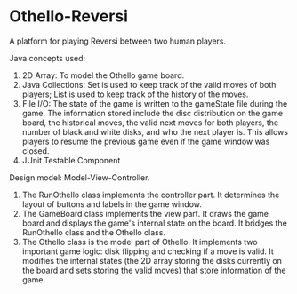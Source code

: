 # Othello-Reversi
A platform for playing Reversi between two human players.

Java concepts used:
1. 2D Array: To model the Othello game board.
2. Java Collections: Set is used to keep track of the valid moves of both players; List is used to keep track of the history of the moves.
3. File I/O: The state of the game is written to the gameState file during the game. The information stored include the disc distribution on the game board, the historical moves, the valid next moves for both players, the number of black and white disks, and who the next player is. This allows players to resume the previous game even if the game window was closed.
4. JUnit Testable Component

Design model: Model-View-Controller.
1. The RunOthello class implements the controller part. It determines the layout of buttons and labels in the game window.
2. The GameBoard class implements the view part. It draws the game board and displays the game's internal state on the board. It bridges the RunOthello class and the Othello class.
3. The Othello class is the model part of Othello. It implements two important game logic: disk flipping and checking if a move is valid. It modifies the internal states (the 2D array storing the disks currently on the board and sets storing the valid moves) that store information of the game.
